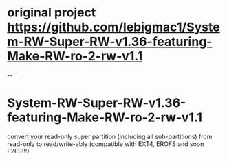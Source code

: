 # original project https://github.com/lebigmac1/System-RW-Super-RW-v1.36-featuring-Make-RW-ro-2-rw-v1.1
--

# System-RW-Super-RW-v1.36-featuring-Make-RW-ro-2-rw-v1.1
convert your read-only super partition (including all sub-partitions) from read-only to read/write-able (compatible with EXT4, EROFS and soon F2FS!!!)

